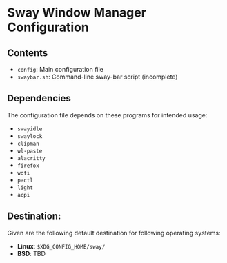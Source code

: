 # Sway Window Manager Configuration

## Contents
  - `config`: Main configuration file
  - `swaybar.sh`: Command-line sway-bar script (incomplete)

## Dependencies
The configuration file depends on these programs for intended usage:
  - `swayidle`
  - `swaylock`
  - `clipman`
  - `wl-paste`
  - `alacritty`
  - `firefox`
  - `wofi`
  - `pactl`
  - `light`
  - `acpi`

## Destination:
Given are the following default destination for following operating systems:
  - **Linux**: `$XDG_CONFIG_HOME/sway/`
  - **BSD**: TBD
